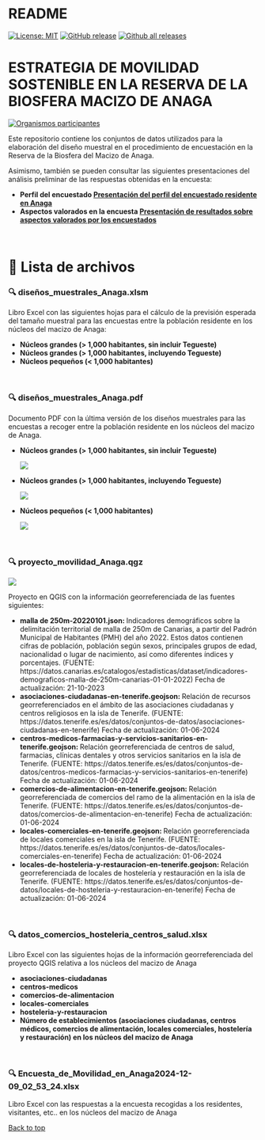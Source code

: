README
=================
<!-- badges: start -->

[![License:
MIT](https://img.shields.io/badge/license-MIT-blue.svg)](https://cran.r-project.org/web/licenses/MIT)
[![GitHub
release](https://img.shields.io/github/release/ULL-STAT/RepetPlan.svg)](https://github.com/ULL-STAT/Anaga_movilidad/releases/)
[![Github all
releases](https://img.shields.io/github/downloads/ULL-STAT/RepetPlan/total.svg)](https://github.com/ULL-STAT/Anaga_movilidad/releases/)

<!--[![DOI](https://zenodo.org/badge/DOI/10.5281/zenodo.5035779.svg)](https://doi.org/10.5281/zenodo.5035779)-->
<!-- badges: end -->

# ESTRATEGIA DE MOVILIDAD SOSTENIBLE EN LA RESERVA DE LA BIOSFERA MACIZO DE ANAGA

[![Organismos participantes](https://ull-stat.github.io/Anaga_movilidad/images/anaga_logos.png)](https://ull-stat.github.io/Anaga_movilidad)

Este repositorio contiene los conjuntos de datos utilizados para la elaboración del diseño muestral en el procedimiento de encuestación en la Reserva de la Biosfera del Macizo de Anaga. 

Asimismo, también se pueden consultar las siguientes presentaciones del análisis preliminar de las respuestas obtenidas en la encuesta:
<ul>
<li><b>Perfil del encuestado
	<a href="https://ull-stat.github.io/Anaga_movilidad/presResultsAnagaPerfil.html">Presentación del perfil del encuestado residente en Anaga</a> </b> 
</li> 
<li><b>Aspectos valorados en la encuesta
	<a href="https://ull-stat.github.io/Anaga_movilidad/presResultsAnagaOpinion.html"> Presentación de resultados sobre aspectos valorados por los encuestados </a></b> 
</li> 
</ul>
<br>

# 📙 Lista de archivos 


<a name="xlsm_anaga"></a>
### 🔍 diseños_muestrales_Anaga.xlsm

Libro Excel con las siguientes hojas para el cálculo de la previsión esperada del tamaño muestral para las encuestas entre la población residente en los núcleos del 
macizo de Anaga:
<ul>
<li><b>Núcleos grandes (> 1,000 habitantes, sin incluir Tegueste)</b> 
</li> 
<li><b>Núcleos grandes (> 1,000 habitantes, incluyendo Tegueste)</b> 
</li>
<li><b>Núcleos pequeños (< 1,000 habitantes)</b> 
</li>
</ul>
<br>

<a name="pdf_anaga"></a>
### 🔍 diseños_muestrales_Anaga.pdf

Documento PDF con la última versión de los diseños muestrales para las encuestas a recoger entre la población residente en los núcleos del 
macizo de Anaga.
<ul>
<li><b>Núcleos grandes (> 1,000 habitantes, sin incluir Tegueste)</b> 

![](https://ull-stat.github.io/Anaga_movilidad/images/diseño_grandes_sin_Tegueste.png)
</li> 
<li><b>Núcleos grandes (> 1,000 habitantes, incluyendo Tegueste)</b> 

![](https://ull-stat.github.io/Anaga_movilidad/images/diseño_grandes_con_Tegueste.png)
</li>
<li><b>Núcleos pequeños (< 1,000 habitantes)</b> 

![](https://ull-stat.github.io/Anaga_movilidad/images/diseño_pequeños.png)
</li>
</ul>
<br>

<a name="qgis_anaga"></a>
### 🔍 proyecto_movilidad_Anaga.qgz

![](https://ull-stat.github.io/Anaga_movilidad/images/anaga_nucleos.png)

Proyecto en QGIS con la información georreferenciada de las fuentes siguientes:
<ul>
<li><b> malla de 250m-20220101.json: </b> Indicadores demográficos sobre la delimitación territorial de malla de 250m de Canarias, 
a partir del Padrón Municipal de Habitantes (PMH) del año 2022. Estos datos contienen cifras de población, población según sexos, 
principales grupos de edad, nacionalidad o lugar de nacimiento, así como diferentes índices y porcentajes.
(FUENTE: https://datos.canarias.es/catalogos/estadisticas/dataset/indicadores-demograficos-malla-de-250m-canarias-01-01-2022)
Fecha de actualización: 21-10-2023
</li> 
<li><b> asociaciones-ciudadanas-en-tenerife.geojson: </b> Relación de recursos georreferenciados en el ámbito de las asociaciones ciudadanas y centros religiosos en la isla de Tenerife.
(FUENTE: https://datos.tenerife.es/es/datos/conjuntos-de-datos/asociaciones-ciudadanas-en-tenerife)
Fecha de actualización: 01-06-2024
</li> 
<li><b> centros-medicos-farmacias-y-servicios-sanitarios-en-tenerife.geojson: </b> Relación georreferenciada de centros de salud, farmacias, clínicas dentales y otros servicios sanitarios en la isla de Tenerife.
(FUENTE: https://datos.tenerife.es/es/datos/conjuntos-de-datos/centros-medicos-farmacias-y-servicios-sanitarios-en-tenerife)
Fecha de actualización: 01-06-2024
</li> 
<li><b> comercios-de-alimentacion-en-tenerife.geojson: </b> Relación georreferenciada de comercios del ramo de la alimentación en la isla de Tenerife.
(FUENTE: https://datos.tenerife.es/es/datos/conjuntos-de-datos/comercios-de-alimentacion-en-tenerife)
Fecha de actualización: 01-06-2024
</li> 
<li><b> locales-comerciales-en-tenerife.geojson: </b> Relación georreferenciada de locales comerciales en la isla de Tenerife.
(FUENTE: https://datos.tenerife.es/es/datos/conjuntos-de-datos/locales-comerciales-en-tenerife)
Fecha de actualización: 01-06-2024 
</li> 
<li><b> locales-de-hosteleria-y-restauracion-en-tenerife.geojson: </b> Relación georreferenciada de locales de hostelería y restauración en la isla de Tenerife.
(FUENTE: https://datos.tenerife.es/es/datos/conjuntos-de-datos/locales-de-hosteleria-y-restauracion-en-tenerife)
Fecha de actualización: 01-06-2024 
</li> 
</ul>
<br>

<a name="xls_gis_anaga"></a>
### 🔍 datos_comercios_hosteleria_centros_salud.xlsx

Libro Excel con las siguientes hojas de la información georreferenciada del proyecto QGIS relativa a los núcleos del macizo de Anaga 
<ul>
<li><b>asociaciones-ciudadanas</b> 
</li> 
<li><b>centros-medicos</b> 
</li> 
<li><b>comercios-de-alimentacion</b> 
</li> 
<li><b>locales-comerciales</b> 
</li> 
<li><b>hosteleria-y-restauracion</b> 
</li>
<li><b>Número de establecimientos (asociaciones ciudadanas, centros médicos, comercios de alimentación, locales comerciales, hostelería y restauración)
en los núcleos del macizo de Anaga </b> 
</li>
</ul>
<br>


<a name="xls_encuesta_anaga"></a>
### 🔍 Encuesta_de_Movilidad_en_Anaga2024-12-09_02_53_24.xlsx
Libro Excel con las respuestas a la encuesta recogidas a los residentes, visitantes, etc.. en los núcleos del macizo de Anaga 

<a href="#top">Back to top</a>




